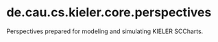 # de.cau.cs.kieler.core.perspectives

Perspectives prepared for modeling and simulating KIELER SCCharts.